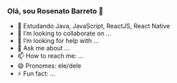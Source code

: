 ### Olá, sou Rosenato Barreto 👋

- 🌱 Estudando Java, JavaScript, ReactJS, React Native
- 👯 I’m looking to collaborate on ...
- 🤔 I’m looking for help with ...
- 💬 Ask me about ...
- 📫 How to reach me: ...
- 😄 Pronomes: ele/dele
- ⚡ Fun fact: ...

